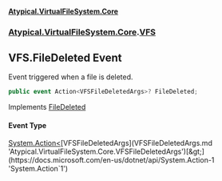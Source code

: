 #### [Atypical.VirtualFileSystem.Core](VirtualFileSystem.md 'VirtualFileSystem')
### [Atypical.VirtualFileSystem.Core](VirtualFileSystem.md#Atypical.VirtualFileSystem.Core 'Atypical.VirtualFileSystem.Core').[VFS](VFS.md 'Atypical.VirtualFileSystem.Core.VFS')

## VFS.FileDeleted Event

Event triggered when a file is deleted.

```csharp
public event Action<VFSFileDeletedArgs>? FileDeleted;
```

Implements [FileDeleted](IVFSDelete.FileDeleted.md 'Atypical.VirtualFileSystem.Core.Contracts.IVFSDelete.FileDeleted')

#### Event Type
[System.Action&lt;](https://docs.microsoft.com/en-us/dotnet/api/System.Action-1 'System.Action`1')[VFSFileDeletedArgs](VFSFileDeletedArgs.md 'Atypical.VirtualFileSystem.Core.VFSFileDeletedArgs')[&gt;](https://docs.microsoft.com/en-us/dotnet/api/System.Action-1 'System.Action`1')